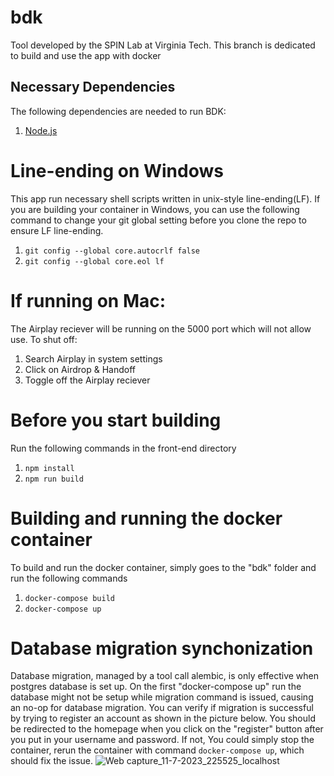 # bdk
Tool developed by the SPIN Lab at Virginia Tech. This branch is dedicated to build and use the app with docker

## Necessary Dependencies
The following dependencies are needed to run BDK:
1. [Node.js](https://nodejs.org/en/)

# Line-ending on Windows
This app run necessary shell scripts written in unix-style line-ending(LF). If you are building your container in Windows, you can use the following command to change your git global setting before you clone the repo to ensure LF line-ending. 
1) `git config --global core.autocrlf false`
2) `git config --global core.eol lf`

# If running on Mac:
The Airplay reciever will be running on the 5000 port which will not allow use. To shut off:
1) Search Airplay in system settings
2) Click on Airdrop & Handoff
3) Toggle off the Airplay reciever

# Before you start building
Run the following commands in the front-end directory
1) `npm install`
2) `npm run build`

# Building and running the docker container
To build and run the docker container, simply goes to the "bdk" folder and run the following commands
1) `docker-compose build`
2) `docker-compose up`

# Database migration synchonization
Database migration, managed by a tool call alembic, is only effective when postgres database is set up. On the first "docker-compose up" run the database might not be setup while migration command is issued, causing an no-op for database migration. You can verify if migration is successful by trying to register an account as shown in the picture below. You should be redirected to the homepage when you click on the "register" button after you put in your username and password. If not, You could simply stop the container, rerun the container with command `docker-compose up`, which should fix the issue.
![Web capture_11-7-2023_225525_localhost](https://github.com/spin-vt/bdk/assets/36636157/ee39f6f8-7bc6-4a21-9d78-40dee3c2f706)
